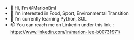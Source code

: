 - 👋 Hi, I’m @MarionBml
- 👀 I’m interested in Food, Sport, Environmental Transition
- 🌱 I’m currently learning Python, SQL
- 📫 You can reach me on Linkedin under this link : https://www.linkedin.com/in/marion-lee-b00731971/

<!---
MarionBml/MarionBml is a ✨ special ✨ repository because its `README.md` (this file) appears on your GitHub profile.
You can click the Preview link to take a look at your changes.
--->
